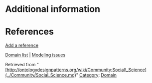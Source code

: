 #  Additional information


#  References


[Add a reference](index.php@title=Odp%253AAdd_reference&subject=Community%253ASocial+Science.html "http://ontologydesignpatterns.org/wiki/index.php?title=Odp:Add_reference&subject=Community%3ASocial+Science")


  




[Domain list](../Community/Domain.md "Community:Domain") | [Modeling issues](../Community/Main.md "Community:Main")


Retrieved from "[http://ontologydesignpatterns.org/wiki/Community:Social\_Science](../Community/Social_Science.md)"
 [Category](http://ontologydesignpatterns.org/wiki/Special:Categories "Special:Categories"): [Domain](../Category/Domain.md "Category:Domain")